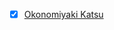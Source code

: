 - [x] [Okonomiyaki Katsu](https://www.tripadvisor.com/Restaurant_Review-g298564-d7437189-Reviews-Okonomiyaki_Katsu-Kyoto_Kyoto_Prefecture_Kinki.html)
